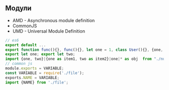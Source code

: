 ## Модули

- AMD - Asynchronous module definition
- CommonJS
- UMD - Universal Module Definition

```js
// es6
export default ...
export function func(){}, func(){}, let one = 1, class User(){}, {one, two}
export let one; export let two;
import {one, two}|{one as item1, two as item2}|one|* as obj  from "./nums"
// common js
module.exports = VARIABLE;
const VARIABLE = require('./file');
exports.NAME = VARIABLE;
import {NAME} from './file';
```
